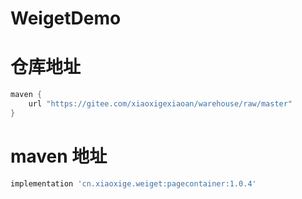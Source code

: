 # WeigetDemo

# 仓库地址
``` groovy
maven {
    url "https://gitee.com/xiaoxigexiaoan/warehouse/raw/master"
}
```
# maven 地址
``` groovy
implementation 'cn.xiaoxige.weiget:pagecontainer:1.0.4'
```
